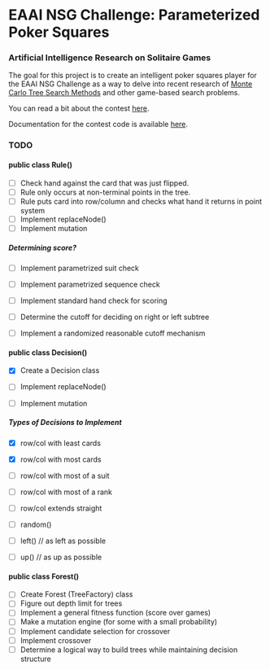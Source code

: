# EAAI NSG Challenge: Parameterized Poker Squares
### Artificial Intelligence Research on Solitaire Games

The goal for this project is to create an intelligent poker squares player for the EAAI NSG Challenge as a way to delve into recent research of [Monte Carlo Tree Search Methods](http://www.cameronius.com/cv/mcts-survey-master.pdf) and other game-based search problems.

You can read a bit about the contest [here](http://tinyurl.com/ppokersqrs).

Documentation for the contest code is available [here](http://cs.gettysburg.edu/~tneller/games/pokersquares/eaai/dist/141017/doc/index.html).

### TODO
#### public class Rule()
- [ ] Check hand against the card that was just flipped.
- [ ] Rule only occurs at non-terminal points in the tree.
- [ ] Rule puts card into row/column and checks what hand it returns in point system
- [ ] Implement replaceNode()
- [ ] Implement mutation

##### Determining score?

- [ ] Implement parametrized suit check
- [ ] Implement parametrized sequence check
- [ ] Implement standard hand check for scoring
- [ ] Determine the cutoff for deciding on right or left subtree
- [ ] Implement a randomized reasonable cutoff mechanism


#### public class Decision()

- [x] Create a Decision class
- [ ] Implement replaceNode()
- [ ] Implement mutation


##### Types of Decisions to Implement
- [x] row/col with least cards
- [x] row/col with most cards
- [ ] row/col with most of a suit
- [ ] row/col with most of a rank
- [ ] row/col extends straight
- [ ] random()
- [ ] left() // as left as possible
- [ ] up() // as up as possible


#### public class Forest()

- [ ] Create Forest (TreeFactory) class
- [ ] Figure out depth limit for trees
- [ ] Implement a general fitness function (score over games)
- [ ] Make a mutation engine (for some with a small probability)
- [ ] Implement candidate selection for crossover
- [ ] Implement crossover
- [ ] Determine a logical way to build trees while maintaining decision structure
